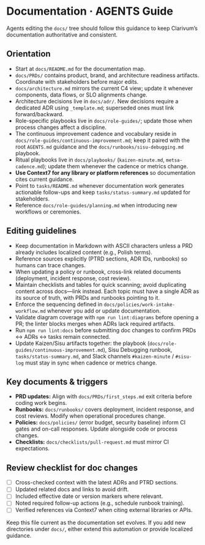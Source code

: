 # Documentation · AGENTS Guide

Agents editing the `docs/` tree should follow this guidance to keep Clarivum’s documentation authoritative and consistent.

## Orientation

- Start at `docs/README.md` for the documentation map.
- `docs/PRDs/` contains product, brand, and architecture readiness artifacts. Coordinate with stakeholders before major edits.
- `docs/architecture.md` mirrors the current C4 view; update it whenever components, data flows, or SLO alignments change.
- Architecture decisions live in `docs/adr/`. New decisions require a dedicated ADR using `_template.md`; superseded ones must link forward/backward.
- Role-specific playbooks live in `docs/role-guides/`; update those when process changes affect a discipline.
- The continuous improvement cadence and vocabulary reside in `docs/role-guides/continuous-improvement.md`; keep it paired with the root `AGENTS.md` guidance and the `docs/runbooks/sisu-debugging.md` playbook.
- Ritual playbooks live in `docs/playbooks/` (`kaizen-minute.md`, `metsa-cadence.md`); update them whenever the cadence or metrics change.
- **Use Context7 for any library or platform references** so documentation cites current guidance.
- Point to `tasks/README.md` whenever documentation work generates actionable follow-ups and keep `tasks/status-summary.md` updated for stakeholders.
- Reference `docs/role-guides/planning.md` when introducing new workflows or ceremonies.

## Editing guidelines

- Keep documentation in Markdown with ASCII characters unless a PRD already includes localized content (e.g., Polish terms).
- Reference sources explicitly (PTRD sections, ADR IDs, runbooks) so humans can trace changes.
- When updating a policy or runbook, cross-link related documents (deployment, incident response, cost review).
- Maintain checklists and tables for quick scanning; avoid duplicating content across docs—link instead. Each topic must have a single ADR as its source of truth, with PRDs and runbooks pointing to it.
- Enforce the sequencing defined in `docs/policies/work-intake-workflow.md` whenever you add or update documentation.
- Validate diagram coverage with `npm run lint:diagrams` before opening a PR; the linter blocks merges when ADRs lack required artifacts.
- Run `npm run lint:docs` before submitting doc changes to confirm PRDs ↔ ADRs ↔ tasks remain connected.
- Update Kaizen/Sisu artifacts together: the playbook (`docs/role-guides/continuous-improvement.md`), Sisu Debugging runbook, `tasks/status-summary.md`, and Slack channels `#kaizen-minute` / `#sisu-log` must stay in sync when cadence or metrics change.

## Key documents & triggers

- **PRD updates:** Align with `docs/PRDs/first_steps.md` exit criteria before coding work begins.
- **Runbooks:** `docs/runbooks/` covers deployment, incident response, and cost reviews. Modify when operational procedures change.
- **Policies:** `docs/policies/` (error budget, security baseline) inform CI gates and on-call responses. Update alongside code or process changes.
- **Checklists:** `docs/checklists/pull-request.md` must mirror CI expectations.

## Review checklist for doc changes

- [ ] Cross-checked context with the latest ADRs and PTRD sections.
- [ ] Updated related docs and links to avoid drift.
- [ ] Included effective date or version markers where relevant.
- [ ] Noted required follow-up actions (e.g., schedule runbook training).
- [ ] Verified references via Context7 when citing external libraries or APIs.

Keep this file current as the documentation set evolves. If you add new directories under `docs/`, either extend this automation or provide localized guidance.
